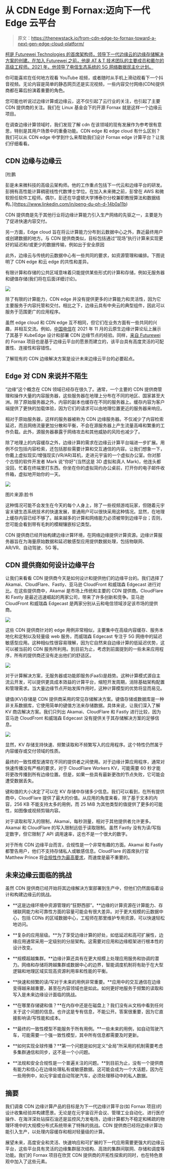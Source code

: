 # 从 CDN Edge 到 Fornax:迈向下一代 Edge 云平台

> 原文：<https://thenewstack.io/from-cdn-edge-to-fornax-toward-a-next-gen-edge-cloud-platform/>

[](https://www.linkedin.com/in/ke-xu-13930529)

[柯是 Futurewei Technologies 的首席架构师，领导下一代边缘云的边缘存储解决方案的创建。在加入 Futurewei 之前，他是 AT & T 技术团队的主要成员和戴尔的高级工程师。2021 年，他领导了电信生态系统的 5G 网络数据民主化计划。](https://www.linkedin.com/in/ke-xu-13930529)

[](https://www.linkedin.com/in/ke-xu-13930529)[](https://www.linkedin.com/in/ke-xu-13930529)

你可能喜欢在任何地方观看 YouTube 视频，或者随时从手机上滑动观看下一个抖音视频。无论内容是简单的静态网页还是实况视频，一些内容交付网络(CDN)提供商都在幕后扮演着重要的角色。

您可能也听说过边缘计算或边缘云，这不仅引起了云行业的关注，也引起了主要 CDN 提供商的关注。我们在 Linux 基金会下的开源 Fornax 就是这样一个边缘云项目。

在调查边缘计算领域时，我们发现了解 cdn 在该领域的现有发展作为参考很有意思，特别是其用户场景中的重叠功能。CDN edge 和 edge cloud 有什么区别？我们可以从 CDN edge 中学到什么来帮助我们设计 Fornax edge 计算平台？让我们仔细看看。

## CDN 边缘与边缘云

 [杜鹏

彭是未来微科技的高级云架构师。他的工作重点包括下一代云和边缘平台的研发。彭拥有高性能计算稠密线性代数博士学位。在加入未来微之前，彭曾在 AWS 和微软担任软件工程师。偶尔，彭还在华盛顿大学博泰尔分校兼职教授算法和数据结构。](https://www.linkedin.com/in/peng-du-ph-d-14b0a11b) 

CDN 提供商是先于其他行业将边缘计算能力引入生产网络的先驱之一，主要是为了促进快速内容交付。

另一方面，Edge cloud 旨在将云计算能力分布到云数据中心之外，靠近最终用户或创建数据的地方。与 CDN 提供商类似，目标包括通过“现场”执行计算来实现更好的延迟和/或更少的数据传输，例如出于安全原因

此外，边缘云与传统的云数据中心有一些共同的要求，如资源管理和编排。下图说明了 CDN edge 和云 edge 的共性和差异。

有限计算和存储的公共区域意味着只能提供某些形式的计算和存储，例如无服务器和键值存储(我们将在后面详细讨论)。

![](img/2b95a6fa21ab7f226002a7057231fe6e.png)

除了有限的计算能力，CDN edge 并没有提供更多的计算能力和灵活性，因为它主要服务于内容托管和交付。相比之下，边缘云具有中央云的典型组件，因此可以服务于范围更广的应用程序。

虽然 edge cloud 和 CDN edge 互不相同，但它们在业务方面有一些共同的兴趣，并相互交流。例如，[中国电信](https://mp.weixin.qq.com/s/BT_ks3ucJBNbDAktPkHFnw)在 2021 年 11 月的云原生边缘计算论坛上展示了其基于 KubeEdge 设计和部署 CDN 边缘节点的经验。同样，[来自 Futurewei](https://github.com/CentaurusInfra/fornax) 的 Fornax 项目也是基于边缘云平台的愿景而建立的，该平台具有高度灵活的可配置性、连接性和容错性。

了解现有的 CDN 边缘解决方案是设计未来边缘云平台的必要起点。

## Edge 对 CDN 来说并不陌生

“边缘”这个概念在 CDN 领域已经存在很久了。通常，一个主要的 CDN 提供商管理和操作大量的内容服务器，这些服务器在地理上分布在不同的地区、国家甚至大洲。除了原始服务器之外，内容的副本也缓存在不同的服务器上。缓存内容为客户端提供了更快的加载体验，因为它们的请求可以由地理位置更近的服务器来响应。

相对于原始服务器，这样的服务器被称为 CDN 边缘服务器。不仅减少了内容检索延迟，而且网络流量更加分散和平衡，不会在源服务器上产生流量高峰和繁重的工作负载。此外，源服务器暴露于网络攻击和其他威胁的风险也减少了。

除了地理上的内容缓存之外，边缘计算的需求在边缘云计算平台端进一步扩展。用例不仅包括内容检索，还包括那些需要计算和交互通信的内容。让我们想象一下，你戴上虚拟现实/增强现实(VR/AR)耳机，走进元宇宙的一个虚拟办公室。你对那个古怪的软件开发者 Mark 说“你好”(当然这是 3D 虚拟和真人 Mark)，他连头都没回，忙着在终端里打东西。你坐在你的虚拟简约办公桌前，打开你的电子邮件收件箱，虚拟地开始你的一天。

![](img/05f13d0e82c565cdfa98ae54992fe869.png)

图片来源:脸书

这种情况可能不会发生在今天的每个人身上，除了一些视频游戏玩家，但随着元宇宙关键生态系统技术的快速发展，普通用户可以很快采用这种情况。显然，在地理上缓存内容已经不够了。越来越多的计算和网络能力必须被带到边缘平台；否则，您可能会看到带有毛刺的模糊镶嵌标记类型。

CDN 提供商已经开始构建边缘计算环境，在网络边缘提供计算资源。边缘计算服务器旨在为海量原始数据和延迟敏感型应用提供数据处理，包括物联网、AR/VR、自动驾驶、5G 等。

## CDN 提供商如何设计边缘平台

让我们来看看 CDN 提供商今天是如何设计和提供他们的边缘平台的。我们选择了 Akamai、CloudFlare、Fastly、亚马逊 CloudFront 和威瑞森 Edgecast 进行对比。在这些提供商中，Akamai 是市场上传统和主要的 CDN 提供商。CloudFlare 和 Fastly 是最近迅速崛起的两家公司，带来了许多创新和竞争。亚马逊 CloudFront 和威瑞森 Edgecast 是两家分别从云和电信领域涉足该市场的提供商。

![](img/55ad2da861cfb1ee112b2b0f5c6ec3ac.png)

这些 CDN 提供商针对的 edge 用例非常相似，主要集中在高级内容缓存、服务本地化和定制以及轻量级 web 服务，而威瑞森 Edgecast 专注于 5G 网络中的延迟敏感型应用。这种相似性很容易理解，因为它自然来自边缘计算的低延迟优势，这可以被当前的 CDN 服务所利用。到目前为止，考虑到前面提到的一些未来应用程序，所有的提供商还没有走出他们的舒适区。

![](img/e5011ddc3b9d571d3719464b41253ba1.png)

对于计算解决方案，无服务器或功能即服务(FaaS)是趋势。这种计算模式源自主流云开发，可以提供更具成本效益的计算平台，缩短开发周期，消除基础架构配置和管理需求。当大量边缘节点开始发挥作用时，这种计算模型的优势将显而易见。

键值(KV)存储是 CDN 提供商采用的常见存储解决方案。键值存储或数据库是一种非关系数据库，它使用简单的键值方法来存储数据。具体来说，让我们深入了解 KV 商店解决方案。我们只列出 Akamai、CloudFlare 和 Fastly 进行比较，因为亚马逊 CloudFront 和威瑞森 Edgecast 没有提供关于其存储解决方案的足够信息。

![](img/9886c477719b1988e5ff6933abce68d8.png)

显然，KV 存储支持快速、频繁读取和不频繁写入的应用程序。这个特性仍然属于内容缓存或交付领域的性质。

最终的一致性模型通常在不同的提供者之间使用。对于边缘计算应用程序，通常对快速传播没有严格的要求，对于 CloudFlare Workers KV，可能需要 60 秒才能将更改传播到所有边缘位置。但是，如果一些具有最新更改的节点失败，它可能会遭受数据丢失。

键和值的大小决定了可以在 KV 存储中存储多少信息。我们可以看到，在所有提供商中，CloudFlare 提供了最大的价值。从应用的角度来看，除了基于文本的内容，256 KB 不能支持太多的用例，而 25 MiB 为其他类型的值提供了更多的可能性，如图像或视频剪辑内容。

对于读取和写入的限制，Akamai，每秒测量，相对于其他提供者允许更多。Akamai 和 CloudFlare 的写入限制远低于读取限制。虽然 Fastly 没有为读/写指定数字，但它限制了 API 调用速率，这也不是一个很大的数字。

对于所有 CDN 边缘平台而言，合规性是一个非常有趣的方面。Akamai 和 Fastly 都警告用户，他们不支持存储私人或敏感信息。CloudFlare 的首席执行官 Matthew Prince 将[合规性作为最高要求](https://blog.cloudflare.com/cloudflare-workers-serverless-week/)，而速度是最不重要的。

## 未来边缘云面临的挑战

虽然 CDN 提供商已经开始将其边缘解决方案部署到生产中，但他们仍然面临着设计和构建边缘云的挑战。

*   **这是边缘环境中资源管理的“狂野西部”。**边缘的计算资源在计算能力、存储联网能力和可靠性方面的容量可能会有很大差异。对于更大规模的云数据中心，包括 CDNs 的区域数据中心，工程师在那里维护专用资源，可以快速轻松地访问。

*   **复杂的应用层级。**为了享受边缘计算的好处，如低延迟和高可扩展性，边缘应用通常采用一定级别的分层架构。这需要对应用和边缘框架进行根本性的设计改变。

*   **规模超越集群。**边缘计算还具有在更大规模上处理应用服务和协调的潜力。网络和存储将跨越集群或数据中心的边界，智能调度机制将有助于在大型逻辑和地理区域实现高资源利用率和性能的平衡。

*   **快速和频繁的读/写对于未来的用例非常重要。**应用中的交互通信在边缘变得越来越重要，甚至在内容领域也是如此。如何更好地服务于频繁的读取和写入是未来边缘设计面临的挑战。

*   **在哪里存储键和值？**在内存中还是在磁盘上？我们没有从文档中看到任何关于这个问题的信息。也许这是专有信息，不能公开。答案很重要，因为它直接影响读/写性能和成本。

*   **最终的一致性模型不能服务于所有用例。**一些未来的用例，如自动驾驶汽车，可能需要一个强一致性模型，其中所有信息都需要及时更新。

*   **如何实现全球传播？**第一个问题是如何定义“全局”所采用的机制需要考虑多集群通信和同步，这不是一个小问题。

*   **法规和安全合规性是一个普遍关注的问题。**到目前为止，没有一个提供商有能力和信心在边缘处理私有或敏感数据。这可能会成为一个大话题，因为在一些用例中，如元宇宙或自动驾驶汽车，必须处理移动中的私人数据。

## 摘要

我们调查 CDN 边缘计算产品的目标是为下一代边缘计算平台(如 Fornax 项目)的设计收集经验并构建愿景。无论是在元宇宙召开会议、管理工业自动化、进行医疗操作、在海洋深处钻探石油还是监控风力发电场，边缘计算都为不稳定和稀疏的物理环境中的大规模分布式系统带来了特殊的挑战。CDN 提供商已经将边缘计算功能引入生产，以处理内容缓存和相对轻量级的计算。

展望未来，高度安全和灵活、快速响应和可扩展的下一代应用需要更强大的边缘云平台，这些平台具有灵活的边缘集群层次结构、高效的集群间联网、存储和调度等功能。我们的 Fornax 项目在欣赏 CDN 提供商的开拓性探索的同时，也在特色景观中加入了这些元素。

<svg xmlns:xlink="http://www.w3.org/1999/xlink" viewBox="0 0 68 31" version="1.1"><title>Group</title> <desc>Created with Sketch.</desc></svg>